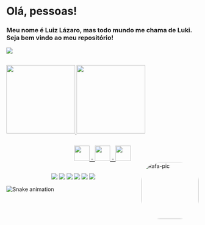 # Olá, pessoas! 
### Meu nome é Luiz Lázaro, mas todo mundo me chama de Luki. Seja bem vindo ao meu repositório!
<div>
  <img src="https://cdn.discordapp.com/attachments/949078043354333208/999319679086637096/capa.PNG"></img>
</div>

##

<div>
  <a href="https://github.com/LLazar0">
  <img height="180em" src="https://github-readme-stats.vercel.app/api?username=LLazar0&show_icons=true&theme=blue&include_all_commits=true&count_private=true"/>
  <img height="180em" src="https://github-readme-stats.vercel.app/api/top-langs/?username=LLazar0&layout=compact&langs_count=7&theme=blue"/>
</div>

##

<div align="center">
<img src="https://cdn.jsdelivr.net/gh/devicons/devicon/icons/css3/css3-original.svg" width="40px"/> - <img src="https://cdn.jsdelivr.net/gh/devicons/devicon/icons/javascript/javascript-original.svg" width="40px"/> - <img src="https://cdn.jsdelivr.net/gh/devicons/devicon/icons/html5/html5-original.svg" width="40px"/>
</div>
<img align="right" alt="Rafa-pic" height="150" style="border-radius:50px;" src="https://cdn.discordapp.com/attachments/949078043354333208/999369678361210890/243d76ca61c6b856cd8baecec5f042f3.jpg">

##

<div align="center">
<a href="" target="_blank"><img src="https://img.shields.io/badge/YouTube-FF0000?style=for-the-badge&logo=youtube&logoColor=white" target="_blank"></a>
  <a href="https://instagram.com/luiz_lazaro001" target="_blank"><img src="https://img.shields.io/badge/-Instagram-%23E4405F?style=for-the-badge&logo=instagram&logoColor=white" target="_blank"></a>
 	<a href="" target="_blank"><img src="https://img.shields.io/badge/Twitch-9146FF?style=for-the-badge&logo=twitch&logoColor=white" target="_blank"></a>
 <a href="https://discord.gg/YwTTjJN9" target="_blank"><img src="https://img.shields.io/badge/Discord-7289DA?style=for-the-badge&logo=discord&logoColor=white" target="_blank"></a> 
  <a href = "mailto:luizlazaro005@gmail.com"><img src="https://img.shields.io/badge/-Gmail-%23333?style=for-the-badge&logo=gmail&logoColor=white" target="_blank"></a>
  <a href="https://www.linkedin.com/in/" target="_blank"><img src="https://img.shields.io/badge/-LinkedIn-%230077B5?style=for-the-badge&logo=linkedin&logoColor=white" target="_blank"></a>
 </div>

![Snake animation](https://github.com/LLazar0/LLazar0/blob/output/github-contribution-grid-snake.svg)
